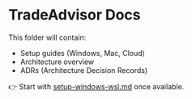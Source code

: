 # TradeAdvisor Docs

This folder will contain:
- Setup guides (Windows, Mac, Cloud)
- Architecture overview
- ADRs (Architecture Decision Records)

👉 Start with [setup-windows-wsl.md](./setup-windows-wsl.md) once available.
